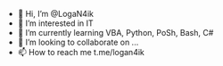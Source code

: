 - 👋 Hi, I’m @LogaN4ik
- 👀 I’m interested in IT
- 🌱 I’m currently learning VBA, Python, PoSh, Bash, C#
- 💞️ I’m looking to collaborate on ...
- 📫 How to reach me t.me/logan4ik

<!---
LogaN4ik/LogaN4ik is a ✨ special ✨ repository because its `README.md` (this file) appears on your GitHub profile.
You can click the Preview link to take a look at your changes.
--->
